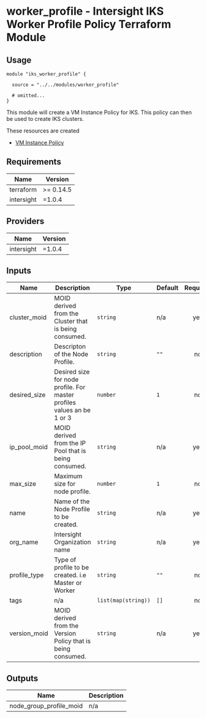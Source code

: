 # worker_profile - Intersight IKS Worker Profile Policy Terraform Module

## Usage

```hcl
module "iks_worker_profile" {

  source = "../../modules/worker_profile"

  # omitted...
}
```

This module will create a VM Instance Policy for IKS.  This policy can then be used to create IKS clusters.


These resources are created
* [VM Instance Policy](https://registry.terraform.io/providers/CiscoDevNet/intersight/latest/docs/resources/kubernetes_virtual_machine_instance_type)



<!-- BEGINNING OF PRE-COMMIT-TERRAFORM DOCS HOOK -->
## Requirements

| Name | Version |
|------|---------|
| terraform | >= 0.14.5 |
| intersight | =1.0.4 |

## Providers

| Name | Version |
|------|---------|
| intersight | =1.0.4 |

## Inputs

| Name | Description | Type | Default | Required |
|------|-------------|------|---------|:--------:|
| cluster\_moid | MOID derived from the Cluster that is being consumed. | `string` | n/a | yes |
| description | Descripton of the Node Profile. | `string` | `""` | no |
| desired\_size | Desired size for node profile.  For master profiles values an be 1 or 3 | `number` | `1` | no |
| ip\_pool\_moid | MOID derived from the IP Pool that is being consumed. | `string` | n/a | yes |
| max\_size | Maximum size for node profile. | `number` | `1` | no |
| name | Name of the Node Profile to be created. | `string` | n/a | yes |
| org\_name | Intersight Organization name | `string` | n/a | yes |
| profile\_type | Type of profile to be created. i.e Master or Worker | `string` | `""` | no |
| tags | n/a | `list(map(string))` | `[]` | no |
| version\_moid | MOID derived from the Version Policy that is being consumed. | `string` | n/a | yes |

## Outputs

| Name | Description |
|------|-------------|
| node\_group\_profile\_moid | n/a |

<!-- END OF PRE-COMMIT-TERRAFORM DOCS HOOK -->